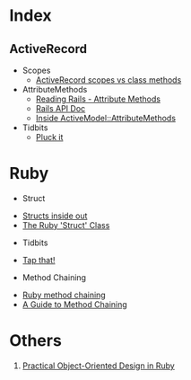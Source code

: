 # Index

## ActiveRecord

 - Scopes
    * [ActiveRecord scopes vs class methods](http://blog.plataformatec.com.br/2013/02/active-record-scopes-vs-class-methods/)
 - AttributeMethods
    * [Reading Rails - Attribute Methods](http://www.monkeyandcrow.com/blog/reading_rails_attribute_methods/)
    * [Rails API Doc](http://api.rubyonrails.org/classes/ActiveModel/AttributeMethods.html)
    * [Inside ActiveModel::AttributeMethods](https://github.com/oscardelben/words-about-code/blob/master/2012/04/rails-internals-inside-attribute-methods.md#rails-internals-inside-active-model-attribute-methods) 
 - Tidbits	     
    * [Pluck it](http://meltingice.net/2013/06/11/pluck-multiple-columns-rails/)

# Ruby 

 - Struct
  * [Structs inside out](http://blog.rubybestpractices.com/posts/rklemme/017-Struct.html)
  * [The Ruby 'Struct' Class](http://stephaniehoh.github.io/blog/2013/12/28/the-ruby-struct-class/) 
 - Tidbits
  * [Tap that!](http://seejohncode.com/2012/01/02/ruby-tap-that/)
 - Method Chaining
  * [Ruby method chaining](http://tjackiw.tumblr.com/post/23155838377/interview-challenge-ruby-method-chaining)
  * [A Guide to Method Chaining](http://www.sitepoint.com/a-guide-to-method-chaining/)

# Others
1. [Practical Object-Oriented Design in Ruby](https://github.com/skmetz/poodr)
